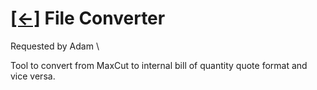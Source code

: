 # [[<-]](../../README.md) File Converter
Requested by Adam \

Tool to convert from MaxCut to internal bill of quantity quote format and vice versa.

